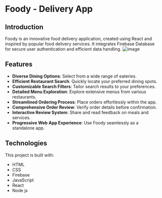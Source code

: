 # Foody - Delivery App

## Introduction
Foody is an innovative food delivery application, created using React and inspired by popular food delivery services. It integrates Firebase Database for secure user authentication and efficient data handling.
![image](https://github.com/Hasanshovon/FoodPy/assets/26182608/46d5b1a3-cd1e-459d-9e5d-573476d5b352)
## Features
- **Diverse Dining Options**: Select from a wide range of eateries.
- **Efficient Restaurant Search**: Quickly locate your preferred dining spots.
- **Customizable Search Filters**: Tailor search results to your preferences.
- **Detailed Menu Exploration**: Explore extensive menus from various restaurants.
- **Streamlined Ordering Process**: Place orders effortlessly within the app.
- **Comprehensive Order Review**: Verify order details before confirmation.
- **Interactive Review System**: Share and read feedback on meals and services.
- **Progressive Web App Experience**: Use Foody seamlessly as a standalone app.

## Technologies
This project is built with:
- HTML
- CSS
- Firebase
- JavaScript
- React
- Node js

